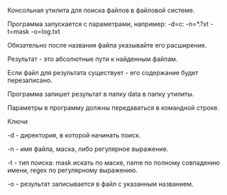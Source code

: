 Консольная утилита для поиска файлов в файловой системе.

Программа запускается с параметрами, например: -d=c: -n=*.?xt -t=mask -o=log.txt

Обязательно после названия файла указывайте его расширение. 

Результат - это абсолютные пути к найденным файлам.

Если файл для результата существует - его содержание будет перезаписано.

Программа запишет результат в папку data в папку утилиты.

Параметры в программу должны передаваться в командной строке.

Ключи

-d - директория, в которой начинать поиск.

-n - имя файла, маска, либо регулярное выражение.

-t - тип поиска: mask искать по маске, name по полному совпадению имени, regex по регулярному выражению.

-o - результат записывается в файл с указанным названием.